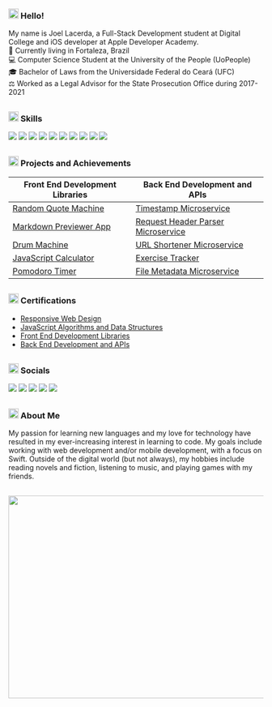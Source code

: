 ### <img src="https://media2.giphy.com/media/QssGEmpkyEOhBCb7e1/giphy.gif?cid=ecf05e47a0n3gi1bfqntqmob8g9aid1oyj2wr3ds3mg700bl&rid=giphy.gif" width='20px' height='20px'> Hello!

My name is Joel Lacerda, a Full-Stack Development student at Digital College and iOS developer at Apple Developer Academy.\
📍 Currently living in Fortaleza, Brazil\
💻 Computer Science Student at the University of the People (UoPeople)\
🎓 Bachelor of Laws from the Universidade Federal do Ceará (UFC)\
⚖️ Worked as a Legal Advisor for the State Prosecution Office during 2017-2021

##

### <img src="https://media2.giphy.com/media/QssGEmpkyEOhBCb7e1/giphy.gif?cid=ecf05e47a0n3gi1bfqntqmob8g9aid1oyj2wr3ds3mg700bl&rid=giphy.gif" width='20px' height='20px'> Skills
<div>
<p align="left">
<a href="https://github.com/joellacerda"><img src="https://img.shields.io/badge/Swift-FA7343?style=for-the-badge&logo=swift&logoColor=white"/></a>
<a href="https://github.com/joellacerda"><img src="https://img.shields.io/badge/HTML5-E34F26?style=for-the-badge&logo=html5&logoColor=white"/></a>
<a href="https://github.com/joellacerda"><img src="https://img.shields.io/badge/CSS3-1572B6?style=for-the-badge&logo=css3&logoColor=white"/></a>
<a href="https://github.com/joellacerda"><img src="https://img.shields.io/badge/JavaScript-F7DF1E?style=for-the-badge&logo=javascript&logoColor=black"/></a>
 <a href="https://github.com/joellacerda"><img src="https://img.shields.io/badge/Bootstrap-563D7C?style=for-the-badge&logo=bootstrap&logoColor=white"></a>
 <a href="https://github.com/joellacerda"><img src="https://img.shields.io/badge/React-20232A?style=for-the-badge&logo=react&logoColor=61DAFB"/></a>
<a href="https://github.com/joellacerda"><img src="https://img.shields.io/badge/Node.js-43853D?style=for-the-badge&logo=node.js&logoColor=white"/></a>
<a href="https://github.com/joellacerda"><img src="https://img.shields.io/badge/Express.js-404D59?style=for-the-badge"/></a>
<a href="https://github.com/joellacerda"><img src="https://img.shields.io/badge/PostgreSQL-316192?style=for-the-badge&logo=postgresql&logoColor=white"/></a>
<a href="https://github.com/joellacerda"><img src="https://img.shields.io/badge/Java-ED8B00?style=for-the-badge&logo=java&logoColor=black"/></a>
 
<!-- <a href="https://github.com/joellacerda"><img src="https://img.shields.io/badge/MySQL-00000F?style=for-the-badge&logo=mysql&logoColor=white" height="28"/></a>
<a href="https://github.com/joellacerda"><img src="https://img.shields.io/badge/MongoDB-4EA94B?style=for-the-badge&logo=mongodb&logoColor=white" height="28"/></a> -->
</p>
</div>

##

### <img src="https://media2.giphy.com/media/QssGEmpkyEOhBCb7e1/giphy.gif?cid=ecf05e47a0n3gi1bfqntqmob8g9aid1oyj2wr3ds3mg700bl&rid=giphy.gif" width='20px' height='20px'> Projects and Achievements

<table>
 <thead>
  <th>Front End Development Libraries</th>
  <th>Back End Development and APIs</th>
 </thead>
 <tbody>
  <tr>
   <td><a href="https://joellacerda.github.io/random-quote-machine/" target="_blank">Random Quote Machine</a></td>
   <td><a href="https://github.com/joellacerda/boilerplate-project-timestamp" target="_blank">Timestamp Microservice</a></td>
  </tr>
  <tr>
   <td><a href="https://joellacerda.github.io/markdown-previewer-app/" target="_blank">Markdown Previewer App</a></td>
   <td><a href="https://github.com/joellacerda/boilerplate-project-headerparser" target="_blank">Request Header Parser Microservice</a></td></td>
  </tr>
  <tr>
   <td><a href="https://joellacerda.github.io/drum-machine/" target="_blank">Drum Machine</a></td>
   <td><a href="https://github.com/joellacerda/boilerplate-project-urlshortener" target="_blank">URL Shortener Microservice</a></td></td>
  </tr>
  <tr>
   <td><a href="https://joellacerda.github.io/javascript-calculator/" target="_blank">JavaScript Calculator</a></td>
   <td><a href="https://github.com/joellacerda/boilerplate-project-exercisetracker" target="_blank">Exercise Tracker</a></td></td>
  </tr>
  <tr>
   <td><a href="https://joellacerda.github.io/pomodoro-timer/" target="_blank">Pomodoro Timer</a></td>
   <td><a href="https://github.com/joellacerda/boilerplate-project-filemetadata" target="_blank">File Metadata Microservice</a></td></td>
  </tr>
 </tbody>
</table>

##

### <img src="https://media2.giphy.com/media/QssGEmpkyEOhBCb7e1/giphy.gif?cid=ecf05e47a0n3gi1bfqntqmob8g9aid1oyj2wr3ds3mg700bl&rid=giphy.gif" width='20px' height='20px'> Certifications

- <a href="https://www.freecodecamp.org/certification/joellacerda/responsive-web-design">Responsive Web Design</a>
- <a href="https://www.freecodecamp.org/certification/joellacerda/javascript-algorithms-and-data-structures">JavaScript Algorithms and Data Structures</a>
- <a href="https://www.freecodecamp.org/certification/joellacerda/front-end-development-libraries">Front End Development Libraries</a>
- <a href="https://www.freecodecamp.org/certification/joellacerda/back-end-development-and-apis">Back End Development and APIs</a>

##

### <img src="https://media2.giphy.com/media/QssGEmpkyEOhBCb7e1/giphy.gif?cid=ecf05e47a0n3gi1bfqntqmob8g9aid1oyj2wr3ds3mg700bl&rid=giphy.gif" width='20px' height='20px'> Socials

<a href="mailto:joellacerdaol@gmail.com"><img src="https://img.shields.io/badge/Gmail-D14836?style=for-the-badge&logo=gmail&logoColor=white"></a>
<a href="https://instagram.com/joellacerda"><img src="https://img.shields.io/badge/-Instagram-%23E4405F?style=for-the-badge&logo=instagram&logoColor=white"></a>
<a href="https://discordapp.com/users/299958466322104322"><img src="https://img.shields.io/badge/Discord-7289DA?style=for-the-badge&logo=discord&logoColor=white"></a>
<a href="https://www.linkedin.com/in/joellacerdaol/"><img src="https://img.shields.io/badge/-LinkedIn-%230077B5?style=for-the-badge&logo=linkedin&logoColor=white"></a>
<a href="https://www.freecodecamp.org/joellacerda"><img src="https://img.shields.io/badge/freecodecamp-27273D?style=for-the-badge&logo=freecodecamp&logoColor=white" /></a>

##

### <img src="https://media2.giphy.com/media/QssGEmpkyEOhBCb7e1/giphy.gif?cid=ecf05e47a0n3gi1bfqntqmob8g9aid1oyj2wr3ds3mg700bl&rid=giphy.gif" width='20px' height='20px'> About Me

My passion for learning new languages and my love for technology have resulted in my ever-increasing interest in learning to code. My goals include working with web development and/or mobile development, with a focus on Swift. Outside of the digital world (but not always), my hobbies include reading novels and fiction, listening to music, and playing games with my friends.

##

   <img src="https://wakatime.com/share/@62cd33e0-aeea-4c4f-a8cc-b4314556e6c7/7cc47104-5c46-47bd-adc7-e0ff90d0512b.svg" height="400" width="600">
